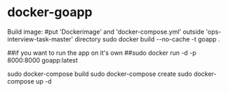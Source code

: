 # docker-goapp

Build image:
#put 'Dockerimage' and 'docker-compose.yml' outside 'ops-interview-task-master' directory
sudo docker build --no-cache -t goapp .

##if you want to run the app on it's own
##sudo docker run -d -p 8000:8000 goapp:latest

sudo docker-compose build
sudo docker-compose create
sudo docker-compose up -d
